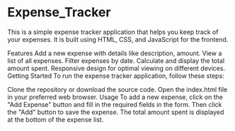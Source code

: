 # Expense_Tracker
This is a simple expense tracker application that helps you keep track of your expenses. It is built using HTML, CSS, and JavaScript for the frontend.

Features
Add a new expense with details like description, amount.
View a list of all expenses.
Filter expenses by date.
Calculate and display the total amount spent.
Responsive design for optimal viewing on different devices.
Getting Started
To run the expense tracker application, follow these steps:

Clone the repository or download the source code.
Open the index.html file in your preferred web browser.
Usage
To add a new expense, click on the "Add Expense" button and fill in the required fields in the form. Then click the "Add" button to save the expense.
The total amount spent is displayed at the bottom of the expense list.
